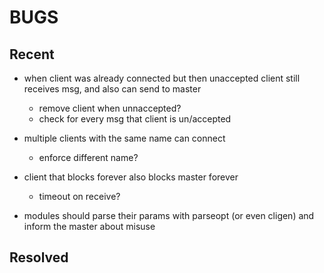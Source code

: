 BUGS
=======

Recent
------

- when client was already connected but then 
  unaccepted client still receives msg, and also can send to master
  - remove client when unnaccepted?
  - check for every msg that client is un/accepted

- multiple clients with the same name can connect
  - enforce different name?

- client that blocks forever also blocks master forever
  - timeout on receive?

- modules should parse their params with parseopt 
  (or even cligen) and inform the master about misuse

Resolved
--------